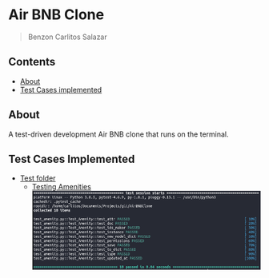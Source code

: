 # Air BNB Clone
> Benzon Carlitos Salazar

## Contents
* [About](https://github.com/carrliitos/AirBNBClone#about)
* [Test Cases implemented](https://github.com/carrliitos/AirBNBClone#test-cases-implemented)

## About
A test-driven development Air BNB clone that runs on the terminal.

## Test Cases Implemented
* [Test folder](./tests)
	* [Testing Amenities](./tests/testModels/test_amenity.py)
	![Testing Amenities](./imgs/test_amentiy.png)